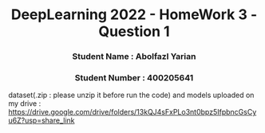 <h1 align="center">DeepLearning 2022 - HomeWork 3 - Question 1 </h1>
<h3 align="center"> Student Name : Abolfazl Yarian </h3>
<h3 align="center"> Student Number : 400205641 </h3>

dataset(.zip : please unzip it before run the code) and models uploaded on my drive : https://drive.google.com/drive/folders/13kQJ4sFxPLo3nt0bpz5IfpbncGsCyu6Z?usp=share_link

